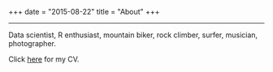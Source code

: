 +++
date = "2015-08-22"
title = "About"
+++

***

Data scientist, R enthusiast, mountain biker, rock climber, surfer, musician, photographer.

Click [here](/pdf/mjpcv.pdf) for my CV.

